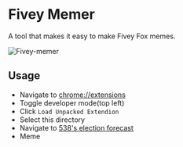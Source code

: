 # Fivey Memer

A tool that makes it easy to make Fivey Fox memes.

![Fivey-memer](https://user-images.githubusercontent.com/827851/95641151-a40e1a00-0a6e-11eb-8fac-0c258d53ef46.gif)

## Usage

- Navigate to [chrome://extensions](chrome://extensions/)
- Toggle developer mode(top left)
- Click `Load Unpacked Extendion`
- Select this directory
- Navigate to [538's election forecast](https://projects.fivethirtyeight.com/2020-election-forecast/)
- Meme
